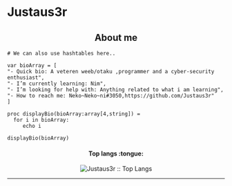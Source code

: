 # Justaus3r

<h2 align="center">About me</h2>

``` Nim-lang
# We can also use hashtables here..

var bioArray = [
"- Quick bio: A veteren weeb/otaku ,programmer and a cyber-security enthusiast",
"- I’m currently learning: Nim",
"- I’m looking for help with: Anything related to what i am learning",
"- How to reach me: Neko~Neko~ni#3050,https://github.com/Justaus3r"
]

proc displayBio(bioArray:array[4,string]) =
  for i in bioArray:
     echo i

displayBio(bioArray)

```
<h4 align="center">Top langs :tongue:</h4>

<p align="center"><img src="https://github-readme-stats.vercel.app/api/top-langs/?username=Justaus3r&langs_count=10&theme=tokyonight&layout=compact" alt="Justaus3r :: Top Langs" /></p>

----
